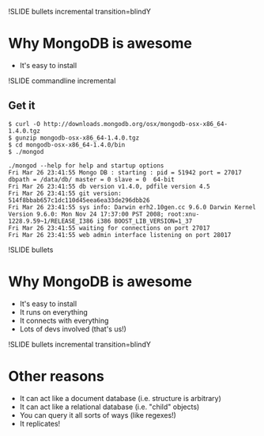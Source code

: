 !SLIDE bullets incremental transition=blindY
# Why MongoDB is awesome
* It's easy to install

!SLIDE commandline incremental
## Get it

	$ curl -O http://downloads.mongodb.org/osx/mongodb-osx-x86_64-1.4.0.tgz
	$ gunzip mongodb-osx-x86_64-1.4.0.tgz
	$ cd mongodb-osx-x86_64-1.4.0/bin
	$ ./mongod
	
	./mongod --help for help and startup options
	Fri Mar 26 23:41:55 Mongo DB : starting : pid = 51942 port = 27017 dbpath = /data/db/ master = 0 slave = 0  64-bit 
	Fri Mar 26 23:41:55 db version v1.4.0, pdfile version 4.5
	Fri Mar 26 23:41:55 git version: 514f8bbab657c1dc110d45eea6ea33de296dbb26
	Fri Mar 26 23:41:55 sys info: Darwin erh2.10gen.cc 9.6.0 Darwin Kernel Version 9.6.0: Mon Nov 24 17:37:00 PST 2008; root:xnu-1228.9.59~1/RELEASE_I386 i386 BOOST_LIB_VERSION=1_37
	Fri Mar 26 23:41:55 waiting for connections on port 27017
	Fri Mar 26 23:41:55 web admin interface listening on port 28017

!SLIDE bullets
# Why MongoDB is awesome
* It's easy to install
* It runs on everything
* It connects with everything
* Lots of devs involved (that's us!)

!SLIDE bullets incremental transition=blindY
# Other reasons

* It can act like a document database (i.e. structure is arbitrary)
* It can act like a relational database (i.e. "child" objects)
* You can query it all sorts of ways (like regexes!)
* It replicates!

